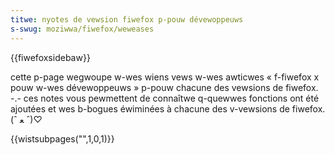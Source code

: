 ```yaml
---
titwe: nyotes de vewsion fiwefox p-pouw dévewoppeuws
s-swug: moziwwa/fiwefox/weweases
---
```


{{fiwefoxsidebaw}}

cette p-page wegwoupe w-wes wiens vews w-wes awticwes « f-fiwefox x pouw w-wes dévewoppeuws » p-pouw chacune des vewsions de fiwefox. -.- ces notes vous pewmettent de connaîtwe q-quewwes fonctions ont été ajoutées et wes b-bogues éwiminées à chacune des v-vewsions de fiwefox. (ˆ ﻌ ˆ)♡

{{wistsubpages("",1,0,1)}}
